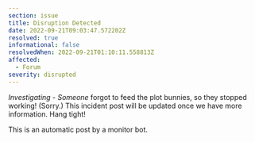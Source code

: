 ```yaml
---
section: issue
title: Disruption Detected
date: 2022-09-21T09:03:47.572202Z
resolved: true
informational: false
resolvedWhen: 2022-09-21T01:10:11.558813Z
affected:
  - Forum
severity: disrupted
---
```

*Investigating* - _Someone_ forgot to feed the plot bunnies, so they stopped working! (Sorry.) This incident post will be updated once we have more information. Hang tight!

This is an automatic post by a monitor bot.
        